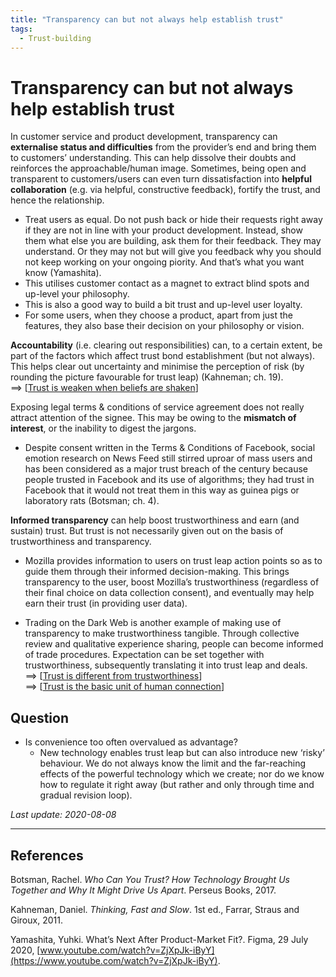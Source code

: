 ```yaml
---
title: "Transparency can but not always help establish trust"
tags:
  - Trust-building
---
```


# Transparency can but not always help establish trust

In customer service and product development, transparency can **externalise status and difficulties** from the provider’s end and bring them to customers’ understanding. This can help dissolve their doubts and reinforces the approachable/human image. Sometimes, being open and transparent to customers/users can even turn dissatisfaction into **helpful collaboration** (e.g. via helpful, constructive feedback), fortify the trust, and hence the relationship.

- Treat users as equal. Do not push back or hide their requests right away if they are not in line with your product development. Instead, show them what else you are building, ask them for their feedback. They may understand. Or they may not but will give you feedback why you should not keep working on your ongoing piority. And that’s what you want know (Yamashita).
- This utilises customer contact as a magnet to extract blind spots and up-level your philosophy.
- This is also a good way to build a bit trust and up-level user loyalty.
- For some users, when they choose a product, apart from just the features, they also base their decision on your philosophy or vision.

**Accountability** (i.e. clearing out responsibilities) can, to a certain extent, be part of the factors which affect trust bond establishment (but not always). This helps clear out uncertainty and minimise the perception of risk (by rounding the picture favourable for trust leap) (Kahneman; ch. 19).  
==> [[Trust is weaken when beliefs are shaken]]

Exposing legal terms & conditions of service agreement does not really attract attention of the signee. This may be owing to the **mismatch of interest**, or the inability to digest the jargons.

- Despite consent written in the Terms & Conditions of Facebook, social emotion research on News Feed still stirred uproar of mass users and has been considered as a major trust breach of the century because people trusted in Facebook and its use of algorithms; they had trust in Facebook that it would not treat them in this way as guinea pigs or laboratory rats (Botsman; ch. 4).

**Informed transparency** can help boost trustworthiness and earn (and sustain) trust. But trust is not necessarily given out on the basis of trustworthiness and transparency.

- Mozilla provides information to users on trust leap action points so as to guide them through their informed decision-making. This brings transparency to the user, boost Mozilla’s trustworthiness (regardless of their final choice on data collection consent), and eventually may help earn their trust (in providing user data).

- Trading on the Dark Web is another example of making use of transparency to make trustworthiness tangible. Through collective review and qualitative experience sharing, people can become informed of trade procedures. Expectation can be set together with trustworthiness, subsequently translating it into trust leap and deals.  
==> [[Trust is different from trustworthiness]]  
==> [[Trust is the basic unit of human connection]]

## Question

- Is convenience too often overvalued as advantage?
  - New technology enables trust leap but can also introduce new ‘risky’ behaviour. We do not always know the limit and the far-reaching effects of the powerful technology which we create; nor do we know how to regulate it right away (but rather and only through time and gradual revision loop).

*Last update: 2020-08-08*

* * *

## References
Botsman, Rachel. _Who Can You Trust? How Technology Brought Us Together and Why It Might Drive Us Apart_. Perseus Books, 2017.

Kahneman, Daniel. _Thinking, Fast and Slow_. 1st ed., Farrar, Straus and Giroux, 2011.

Yamashita, Yuhki. What’s Next After Product-Market Fit?. Figma, 29 July 2020, [www.youtube.com/watch?v=ZjXpJk-iByY](https://www.youtube.com/watch?v=ZjXpJk-iByY).

[//begin]: # "Autogenerated link references for markdown compatibility"
[Trust is weaken when beliefs are shaken]: Trust-is-weaken-when-beliefs-are-shaken "Trust is weaken when beliefs are shaken"
[Trust is different from trustworthiness]: Trust-is-different-from-trustworthiness "Trust is different from trustworthiness"
[Trust is the basic unit of human connection]: Trust-is-the-basic-unit-of-human-connection "Trust is the basic unit of human connection"
[//end]: # "Autogenerated link references"